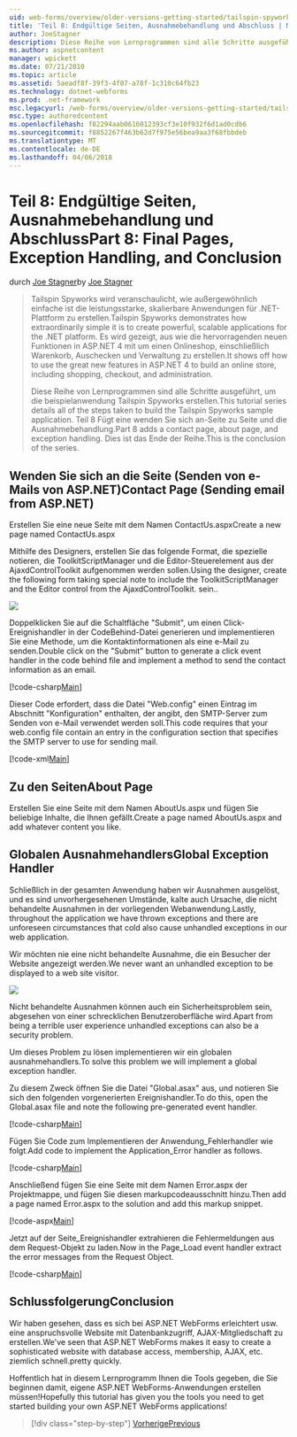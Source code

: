 ```yaml
---
uid: web-forms/overview/older-versions-getting-started/tailspin-spyworks/tailspin-spyworks-part-8
title: 'Teil 8: Endgültige Seiten, Ausnahmebehandlung und Abschluss | Microsoft Docs'
author: JoeStagner
description: Diese Reihe von Lernprogrammen sind alle Schritte ausgeführt, um die beispielanwendung Tailspin Spyworks erstellen. Teil 8 Fügt eine wenden Sie sich an-Seite zu Seite und die Ausnahme...
ms.author: aspnetcontent
manager: wpickett
ms.date: 07/21/2010
ms.topic: article
ms.assetid: 5aeadf8f-39f3-4f07-a78f-1c310c64fb23
ms.technology: dotnet-webforms
ms.prod: .net-framework
msc.legacyurl: /web-forms/overview/older-versions-getting-started/tailspin-spyworks/tailspin-spyworks-part-8
msc.type: authoredcontent
ms.openlocfilehash: f82294aab0616012393cf3e10f932f6d1ad0cdb6
ms.sourcegitcommit: f8852267f463b62d7f975e56bea9aa3f68fbbdeb
ms.translationtype: MT
ms.contentlocale: de-DE
ms.lasthandoff: 04/06/2018
---
```

<a name="part-8-final-pages-exception-handling-and-conclusion"></a><span data-ttu-id="60f1a-104">Teil 8: Endgültige Seiten, Ausnahmebehandlung und Abschluss</span><span class="sxs-lookup"><span data-stu-id="60f1a-104">Part 8: Final Pages, Exception Handling, and Conclusion</span></span>
====================
<span data-ttu-id="60f1a-105">durch [Joe Stagner](https://github.com/JoeStagner)</span><span class="sxs-lookup"><span data-stu-id="60f1a-105">by [Joe Stagner](https://github.com/JoeStagner)</span></span>

> <span data-ttu-id="60f1a-106">Tailspin Spyworks wird veranschaulicht, wie außergewöhnlich einfache ist die leistungsstarke, skalierbare Anwendungen für .NET-Plattform zu erstellen.</span><span class="sxs-lookup"><span data-stu-id="60f1a-106">Tailspin Spyworks demonstrates how extraordinarily simple it is to create powerful, scalable applications for the .NET platform.</span></span> <span data-ttu-id="60f1a-107">Es wird gezeigt, aus wie die hervorragenden neuen Funktionen in ASP.NET 4 mit um einen Onlineshop, einschließlich Warenkorb, Auschecken und Verwaltung zu erstellen.</span><span class="sxs-lookup"><span data-stu-id="60f1a-107">It shows off how to use the great new features in ASP.NET 4 to build an online store, including shopping, checkout, and administration.</span></span>
> 
> <span data-ttu-id="60f1a-108">Diese Reihe von Lernprogrammen sind alle Schritte ausgeführt, um die beispielanwendung Tailspin Spyworks erstellen.</span><span class="sxs-lookup"><span data-stu-id="60f1a-108">This tutorial series details all of the steps taken to build the Tailspin Spyworks sample application.</span></span> <span data-ttu-id="60f1a-109">Teil 8 Fügt eine wenden Sie sich an-Seite zu Seite und die Ausnahmebehandlung.</span><span class="sxs-lookup"><span data-stu-id="60f1a-109">Part 8 adds a contact page, about page, and exception handling.</span></span> <span data-ttu-id="60f1a-110">Dies ist das Ende der Reihe.</span><span class="sxs-lookup"><span data-stu-id="60f1a-110">This is the conclusion of the series.</span></span>


## <a id="_Toc260221680"></a>  <span data-ttu-id="60f1a-111">Wenden Sie sich an die Seite (Senden von e-Mails von ASP.NET)</span><span class="sxs-lookup"><span data-stu-id="60f1a-111">Contact Page (Sending email from ASP.NET)</span></span>

<span data-ttu-id="60f1a-112">Erstellen Sie eine neue Seite mit dem Namen ContactUs.aspx</span><span class="sxs-lookup"><span data-stu-id="60f1a-112">Create a new page named ContactUs.aspx</span></span>

<span data-ttu-id="60f1a-113">Mithilfe des Designers, erstellen Sie das folgende Format, die spezielle notieren, die ToolkitScriptManager und die Editor-Steuerelement aus der AjaxdControlToolkit aufgenommen werden sollen.</span><span class="sxs-lookup"><span data-stu-id="60f1a-113">Using the designer, create the following form taking special note to include the ToolkitScriptManager and the Editor control from the AjaxdControlToolkit.</span></span> <span data-ttu-id="60f1a-114">sein.</span><span class="sxs-lookup"><span data-stu-id="60f1a-114">.</span></span>

![](tailspin-spyworks-part-8/_static/image1.jpg)

<span data-ttu-id="60f1a-115">Doppelklicken Sie auf die Schaltfläche "Submit", um einen Click-Ereignishandler in der CodeBehind-Datei generieren und implementieren Sie eine Methode, um die Kontaktinformationen als eine e-Mail zu senden.</span><span class="sxs-lookup"><span data-stu-id="60f1a-115">Double click on the "Submit" button to generate a click event handler in the code behind file and implement a method to send the contact information as an email.</span></span>

[!code-csharp[Main](tailspin-spyworks-part-8/samples/sample1.cs)]

<span data-ttu-id="60f1a-116">Dieser Code erfordert, dass die Datei "Web.config" einen Eintrag im Abschnitt "Konfiguration" enthalten, der angibt, den SMTP-Server zum Senden von e-Mail verwendet werden soll.</span><span class="sxs-lookup"><span data-stu-id="60f1a-116">This code requires that your web.config file contain an entry in the configuration section that specifies the SMTP server to use for sending mail.</span></span>

[!code-xml[Main](tailspin-spyworks-part-8/samples/sample2.xml)]

## <a id="_Toc260221681"></a>  <span data-ttu-id="60f1a-117">Zu den Seiten</span><span class="sxs-lookup"><span data-stu-id="60f1a-117">About Page</span></span>

<span data-ttu-id="60f1a-118">Erstellen Sie eine Seite mit dem Namen AboutUs.aspx und fügen Sie beliebige Inhalte, die Ihnen gefällt.</span><span class="sxs-lookup"><span data-stu-id="60f1a-118">Create a page named AboutUs.aspx and add whatever content you like.</span></span>

## <a id="_Toc260221682"></a>  <span data-ttu-id="60f1a-119">Globalen Ausnahmehandlers</span><span class="sxs-lookup"><span data-stu-id="60f1a-119">Global Exception Handler</span></span>

<span data-ttu-id="60f1a-120">Schließlich in der gesamten Anwendung haben wir Ausnahmen ausgelöst, und es sind unvorhergesehenen Umstände, kalte auch Ursache, die nicht behandelte Ausnahmen in der vorliegenden Webanwendung.</span><span class="sxs-lookup"><span data-stu-id="60f1a-120">Lastly, throughout the application we have thrown exceptions and there are unforeseen circumstances that cold also cause unhandled exceptions in our web application.</span></span>

<span data-ttu-id="60f1a-121">Wir möchten nie eine nicht behandelte Ausnahme, die ein Besucher der Website angezeigt werden.</span><span class="sxs-lookup"><span data-stu-id="60f1a-121">We never want an unhandled exception to be displayed to a web site visitor.</span></span>

![](tailspin-spyworks-part-8/_static/image2.jpg)

<span data-ttu-id="60f1a-122">Nicht behandelte Ausnahmen können auch ein Sicherheitsproblem sein, abgesehen von einer schrecklichen Benutzeroberfläche wird.</span><span class="sxs-lookup"><span data-stu-id="60f1a-122">Apart from being a terrible user experience unhandled exceptions can also be a security problem.</span></span>

<span data-ttu-id="60f1a-123">Um dieses Problem zu lösen implementieren wir ein globalen ausnahmehandlers.</span><span class="sxs-lookup"><span data-stu-id="60f1a-123">To solve this problem we will implement a global exception handler.</span></span>

<span data-ttu-id="60f1a-124">Zu diesem Zweck öffnen Sie die Datei "Global.asax" aus, und notieren Sie sich den folgenden vorgenerierten Ereignishandler.</span><span class="sxs-lookup"><span data-stu-id="60f1a-124">To do this, open the Global.asax file and note the following pre-generated event handler.</span></span>

[!code-csharp[Main](tailspin-spyworks-part-8/samples/sample3.cs)]

<span data-ttu-id="60f1a-125">Fügen Sie Code zum Implementieren der Anwendung\_Fehlerhandler wie folgt.</span><span class="sxs-lookup"><span data-stu-id="60f1a-125">Add code to implement the Application\_Error handler as follows.</span></span>

[!code-csharp[Main](tailspin-spyworks-part-8/samples/sample4.cs)]

<span data-ttu-id="60f1a-126">Anschließend fügen Sie eine Seite mit dem Namen Error.aspx der Projektmappe, und fügen Sie diesen markupcodeausschnitt hinzu.</span><span class="sxs-lookup"><span data-stu-id="60f1a-126">Then add a page named Error.aspx to the solution and add this markup snippet.</span></span>

[!code-aspx[Main](tailspin-spyworks-part-8/samples/sample5.aspx)]

<span data-ttu-id="60f1a-127">Jetzt auf der Seite\_Ereignishandler extrahieren die Fehlermeldungen aus dem Request-Objekt zu laden.</span><span class="sxs-lookup"><span data-stu-id="60f1a-127">Now in the Page\_Load event handler extract the error messages from the Request Object.</span></span>

[!code-csharp[Main](tailspin-spyworks-part-8/samples/sample6.cs)]

## <a id="_Toc260221683"></a>  <span data-ttu-id="60f1a-128">Schlussfolgerung</span><span class="sxs-lookup"><span data-stu-id="60f1a-128">Conclusion</span></span>

<span data-ttu-id="60f1a-129">Wir haben gesehen, dass es sich bei ASP.NET WebForms erleichtert usw. eine anspruchsvolle Website mit Datenbankzugriff, AJAX-Mitgliedschaft zu erstellen.</span><span class="sxs-lookup"><span data-stu-id="60f1a-129">We've seen that ASP.NET WebForms makes it easy to create a sophisticated website with database access, membership, AJAX, etc.</span></span> <span data-ttu-id="60f1a-130">ziemlich schnell.</span><span class="sxs-lookup"><span data-stu-id="60f1a-130">pretty quickly.</span></span>

<span data-ttu-id="60f1a-131">Hoffentlich hat in diesem Lernprogramm Ihnen die Tools gegeben, die Sie beginnen damit, eigene ASP.NET WebForms-Anwendungen erstellen müssen!</span><span class="sxs-lookup"><span data-stu-id="60f1a-131">Hopefully this tutorial has given you the tools you need to get started building your own ASP.NET WebForms applications!</span></span>

> [!div class="step-by-step"]
> [<span data-ttu-id="60f1a-132">Vorherige</span><span class="sxs-lookup"><span data-stu-id="60f1a-132">Previous</span></span>](tailspin-spyworks-part-7.md)

